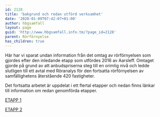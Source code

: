 ```yaml
---
id: 2128
title: 'bakgrund och redan utförd verksamhet'
date: '2020-01-09T07:42:07+01:00'
author: hbgsamfall
layout: page
guid: 'http://www.hbgsamfall.info.tm/?page_id=2128'
parent: Rörförnyelse
has_children: true
---
```


Här har vi sparat undan information från det omtag av rörförnyelsen som gjordes efter den inledande etapp som utfördes 2016 av Aarsleff. Omtaget gjorde på grund av att anbudspriserna steg till en orimlig nivå och ledde slutligen till ett avtal med Röranalys för den fortsatta rörförnyelsen av samfällighetens återstående 420 fastigheter.

Det fortsatta arbetet är uppdelat i ett flertal etapper och nedan finns länkar till information om redan genomförda etapper.

[ETAPP 1](http://www.hbgsamfall.win/index.php/information-2/renovering-av-avloppsroren-etapp-1/)

[ETAPP 2](http://www.hbgsamfall.win/index.php/etapp-2/)
